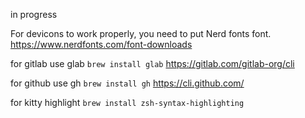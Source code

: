 in progress

For devicons to work properly, you need to put Nerd fonts font. 
https://www.nerdfonts.com/font-downloads

for gitlab use glab 
```brew install glab```
https://gitlab.com/gitlab-org/cli

for github use gh
```brew install gh```
https://cli.github.com/

for kitty highlight
```brew install zsh-syntax-highlighting```
